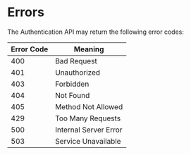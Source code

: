 # Errors

The Authentication API may return the following error codes:

Error Code | Meaning
---------- | -------
400 | Bad Request
401 | Unauthorized
403 | Forbidden
404 | Not Found
405 | Method Not Allowed
429 | Too Many Requests
500 | Internal Server Error
503 | Service Unavailable
